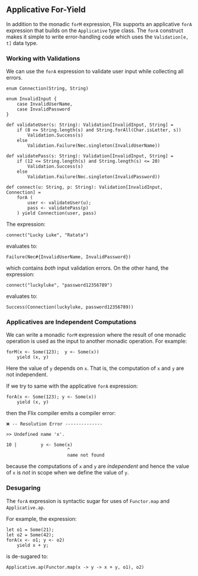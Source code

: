 ## Applicative For-Yield

In addition to the monadic `forM` expression, Flix supports an applicative
`forA` expression that builds on the `Applicative` type class. The `forA`
construct makes it simple to write error-handling code which uses the
`Validation[e, t]` data type. 

### Working with Validations

We can use the `forA` expression to validate user input while collecting all
errors.

```flix
enum Connection(String, String)

enum InvalidInput {
    case InvalidUserName,
    case InvalidPassword
}

def validateUser(s: String): Validation[InvalidInput, String] =
    if (8 <= String.length(s) and String.forAll(Char.isLetter, s))
        Validation.Success(s)
    else 
        Validation.Failure(Nec.singleton(InvalidUserName))

def validatePass(s: String): Validation[InvalidInput, String] =
    if (12 <= String.length(s) and String.length(s) <= 20)
        Validation.Success(s)
    else 
        Validation.Failure(Nec.singleton(InvalidPassword))

def connect(u: String, p: String): Validation[InvalidInput, Connection] = 
    forA (
        user <- validateUser(u);
        pass <- validatePass(p)
    ) yield Connection(user, pass) 

```

The expression:

```flix
connect("Lucky Luke", "Ratata")
```

evaluates to:

```flix
Failure(Nec#{InvalidUserName, InvalidPassword})
```

which contains _both_ input validation errors. On the other hand, the expression:

```flix
connect("luckyluke", "password12356789")
```

evaluates to:

```flix
Success(Connection(luckyluke, password12356789))
```

### Applicatives are Independent Computations

We can write a monadic `forM` expression where the result of one monadic
operation is used as the input to another monadic operation. For example:

```flix
forM(x <- Some(123);  y <- Some(x)) 
    yield (x, y)
```

Here the value of `y` depends on `x`. That is, the computation of `x` and `y`
are not independent. 

If we try to same with the applicative `forA` expression:

```flix
forA(x <- Some(123); y <- Some(x))
    yield (x, y)
```

then the Flix compiler emits a compiler error:

```flix
❌ -- Resolution Error --------------

>> Undefined name 'x'.

10 |         y <- Some(x)
                       ^
                       name not found
```

because the computations of `x` and `y` are _independent_ and hence the value of
`x` is _not_ in scope when we define the value of `y`.

### Desugaring

The `forA` expression is syntactic sugar for uses of `Functor.map` and
`Applicative.ap`.

For example, the expression:

```flix
let o1 = Some(21);
let o2 = Some(42);
forA(x <- o1; y <- o2) 
    yield x + y;
```

is de-sugared to:

```flix
Applicative.ap(Functor.map(x -> y -> x + y, o1), o2)
```
